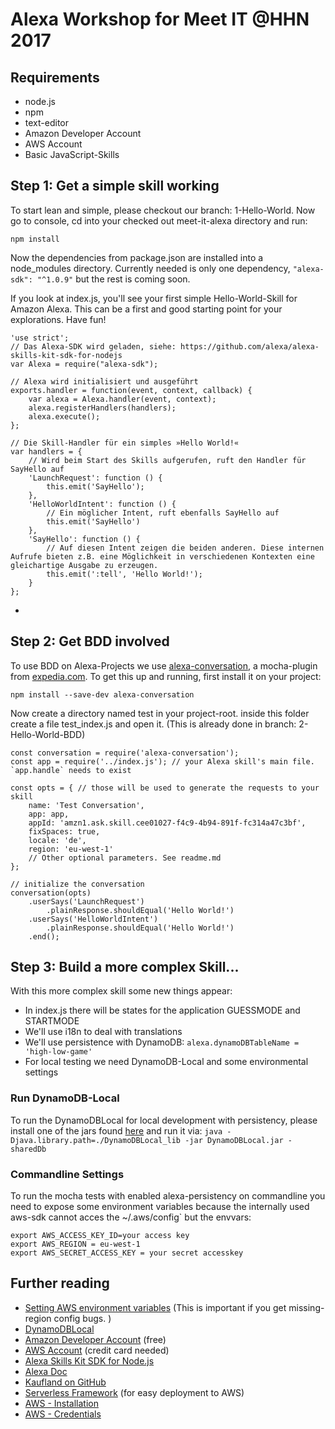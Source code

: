 # Alexa Workshop for Meet IT @HHN 2017

## Requirements

- node.js
- npm
- text-editor
- Amazon Developer Account
- AWS Account
- Basic JavaScript-Skills


## Step 1: Get a simple skill working

To start lean and simple, please checkout our branch: 1-Hello-World. Now go to console, cd into your checked out meet-it-alexa directory and run:

```
npm install
```

Now the dependencies from package.json are installed into a node_modules directory. Currently needed is only one dependency, `"alexa-sdk": "^1.0.9"` but the rest is coming soon.

If you look at index.js, you'll see your first simple Hello-World-Skill for Amazon Alexa. This can be a first and good starting point for your explorations. Have fun!

````
'use strict';
// Das Alexa-SDK wird geladen, siehe: https://github.com/alexa/alexa-skills-kit-sdk-for-nodejs
var Alexa = require("alexa-sdk");

// Alexa wird initialisiert und ausgeführt
exports.handler = function(event, context, callback) {
    var alexa = Alexa.handler(event, context);
    alexa.registerHandlers(handlers);
    alexa.execute();
};

// Die Skill-Handler für ein simples »Hello World!«
var handlers = {
	// Wird beim Start des Skills aufgerufen, ruft den Handler für SayHello auf
    'LaunchRequest': function () {
        this.emit('SayHello');
    },
    'HelloWorldIntent': function () {
    	// Ein möglicher Intent, ruft ebenfalls SayHello auf
        this.emit('SayHello')
    },
    'SayHello': function () {
    	// Auf diesen Intent zeigen die beiden anderen. Diese internen Aufrufe bieten z.B. eine Möglichkeit in verschiedenen Kontexten eine gleichartige Ausgabe zu erzeugen.
        this.emit(':tell', 'Hello World!');
    }
};

````

- 

## Step 2: Get BDD involved

To use BDD on Alexa-Projects we use [alexa-conversation](https://www.npmjs.com/package/alexa-conversation), a mocha-plugin from [expedia.com](https://techblog.expedia.com/2017/02/13/conversational-integration-tests-for-your-alexa-skills-nodejs/). To get this up and running, first install it on your project:

````
npm install --save-dev alexa-conversation
````

Now create a directory named test in your project-root. inside this folder create a file test_index.js and open it. (This is already done in branch: 2-Hello-World-BDD)

````
const conversation = require('alexa-conversation');
const app = require('../index.js'); // your Alexa skill's main file. `app.handle` needs to exist

const opts = { // those will be used to generate the requests to your skill
    name: 'Test Conversation',
    app: app,
    appId: 'amzn1.ask.skill.cee01027-f4c9-4b94-891f-fc314a47c3bf',
    fixSpaces: true,
    locale: 'de',
    region: 'eu-west-1'
    // Other optional parameters. See readme.md
};

// initialize the conversation
conversation(opts)
    .userSays('LaunchRequest')
        .plainResponse.shouldEqual('Hello World!')
    .userSays('HelloWorldIntent')
        .plainResponse.shouldEqual('Hello World!')
    .end();
````

## Step 3: Build a more complex Skill...

With this more complex skill some new things appear: 
- In index.js there will be states for the application GUESSMODE and STARTMODE
- We'll use i18n to deal with translations
- We'll use persistence with DynamoDB: `alexa.dynamoDBTableName = 'high-low-game'`
- For local testing we need DynamoDB-Local and some environmental settings

### Run DynamoDB-Local

To run the DynamoDBLocal for local development with persistency, please install one of the jars found [here](http://docs.aws.amazon.com/amazondynamodb/latest/developerguide/DynamoDBLocal.html) and run it via: `java -Djava.library.path=./DynamoDBLocal_lib -jar DynamoDBLocal.jar -sharedDb`


### Commandline Settings

To run the mocha tests with enabled alexa-persistency on commandline you need to expose some environment variables because the internally used aws-sdk cannot acces the ~/.aws/config` but the envvars:

```
export AWS_ACCESS_KEY_ID=your access key
export AWS_REGION = eu-west-1
export AWS_SECRET_ACCESS_KEY = your secret accesskey
```



## Further reading

- [Setting AWS environment variables](http://docs.aws.amazon.com/cli/latest/topic/config-vars.html#general-options) (This is important if you get missing-region config bugs. )
- [DynamoDBLocal](http://docs.aws.amazon.com/amazondynamodb/latest/developerguide/DynamoDBLocal.html)
- [Amazon Developer Account](https://developer.amazon.com) (free)
- [AWS Account](https://aws.amazon.com) (credit card needed)
- [Alexa Skills Kit SDK for Node.js](https://github.com/alexa/alexa-skills-kit-sdk-for-nodejs)
- [Alexa Doc](https://developer.amazon.com/public/solutions/alexa/alexa-skills-kit/overviews/steps-to-build-a-custom-skill)
- [Kaufland on GitHub](https://github.com/kaufland)
- [Serverless Framework](https://serverless.com) (for easy deployment to AWS)
- [AWS - Installation](https://serverless.com/framework/docs/providers/aws/guide/installation)
- [AWS - Credentials](https://serverless.com/framework/docs/providers/aws/guide/credentials#creating-aws-access-keys)
